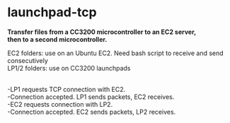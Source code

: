 # launchpad-tcp
**Transfer files from a CC3200 microcontroller to an EC2 server,<br/>
then to a second microcontroller.**

EC2 folders: use on an Ubuntu EC2. Need bash script to receive and send consecutively<br/>
LP1/2 folders: use on CC3200 launchpads<br/><br/>

-LP1 requests TCP connection with EC2.<br/>
-Connection accepted. LP1 sends packets, EC2 receives.<br/>
-EC2 requests connection with LP2.<br/>
-Connection accepted. EC2 sends packets, LP2 receives.<br/>

